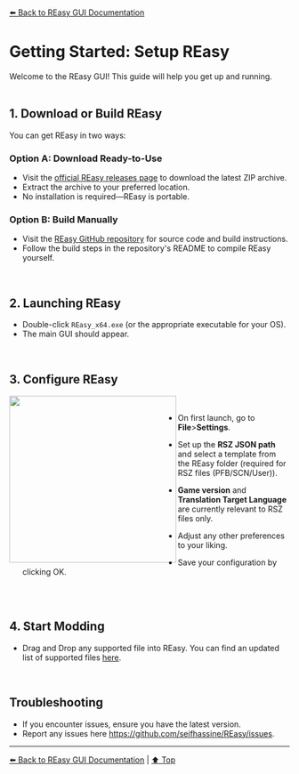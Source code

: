 [⬅️ Back to REasy GUI Documentation](./README.md)

# Getting Started: Setup REasy

Welcome to the REasy GUI! This guide will help you get up and running.
<br>
<br>

## 1. Download or Build REasy

You can get REasy in two ways:

### Option A: Download Ready-to-Use

- Visit the [official REasy releases page](#) to download the latest ZIP archive.
- Extract the archive to your preferred location.
- No installation is required—REasy is portable.

### Option B: Build Manually

- Visit the [REasy GitHub repository](#) for source code and build instructions.
- Follow the build steps in the repository's README to compile REasy yourself.


<br>

## 2. Launching REasy

- Double-click `REasy_x64.exe` (or the appropriate executable for your OS).
- The main GUI should appear.

<br>

## 3. Configure REasy

 <a href="url"><img src="https://github.com/user-attachments/assets/81bfaf66-7631-4fc2-b800-b214f0187357" align="left" height="300" width="300" ></a>

<br>

- On first launch, go to **File**>**Settings**.

- Set up the **RSZ JSON path** and select a template from the REasy folder (required for RSZ files (PFB/SCN/User)).
 
- **Game version** and **Translation Target Language** are currently relevant to RSZ files only.
 
- Adjust any other preferences to your liking.
 
- Save your configuration by clicking OK.


<br>

<br>


## 4. Start Modding

- Drag and Drop any supported file into REasy. You can find an updated list of supported files [here](https://github.com/seifhassine/REasy?tab=readme-ov-file#features).

<br>

## Troubleshooting

- If you encounter issues, ensure you have the latest version.
- Report any issues here https://github.com/seifhassine/REasy/issues.

---

[⬅️ Back to REasy GUI Documentation](./README.md) | [⬆️ Top](#getting-started-setup-reasy)
